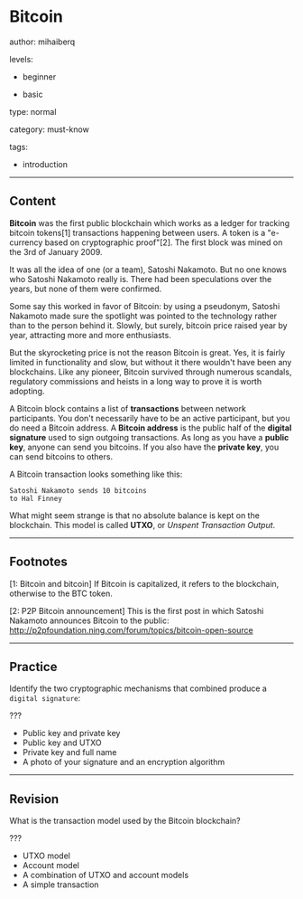 # Bitcoin
author: mihaiberq

levels:

  - beginner

  - basic

type: normal

category: must-know

tags:
  - introduction

---
## Content

**Bitcoin** was the first public blockchain which works as a ledger for tracking bitcoin tokens[1] transactions happening between users. A token is a "e-currency based on cryptographic proof"[2]. The first block was mined on the 3rd of January 2009.

It was all the idea of one (or a team), Satoshi Nakamoto. But no one knows who Satoshi Nakamoto really is. There had been speculations over the years, but none of them were confirmed.

Some say this worked in favor of Bitcoin: by using a pseudonym, Satoshi Nakamoto made sure the spotlight was pointed to the technology rather than to the person behind it. Slowly, but surely, bitcoin price raised year by year, attracting more and more enthusiasts.

But the skyrocketing price is not the reason Bitcoin is great. Yes, it is fairly limited in functionality and slow, but without it there wouldn't have been any blockchains. Like any pioneer, Bitcoin survived through numerous scandals, regulatory commissions and heists in a long way to prove it is worth adopting.

A Bitcoin block contains a list of **transactions** between network participants. You don't necessarily have to be an active participant, but you do need a Bitcoin address. A **Bitcoin address** is the public half of the **digital signature** used to sign outgoing transactions. As long as you have a **public key**, anyone can send you bitcoins. If you also have the **private key**, you can send bitcoins to others.

A Bitcoin transaction looks something like this:
```
Satoshi Nakamoto sends 10 bitcoins
to Hal Finney
```
What might seem strange is that no absolute balance is kept on the blockchain. This model is called **UTXO**, or *Unspent Transaction Output*.

---
## Footnotes
[1: Bitcoin and bitcoin]
If Bitcoin is capitalized, it refers to the blockchain, otherwise to the BTC token.

[2: P2P Bitcoin announcement]
This is the first post in which Satoshi Nakamoto announces Bitcoin to the public: http://p2pfoundation.ning.com/forum/topics/bitcoin-open-source

---
## Practice

Identify the two cryptographic mechanisms that combined produce a `digital signature`:

???

* Public key and private key
* Public key and UTXO
* Private key and full name
* A photo of your signature and an encryption algorithm

---
## Revision

What is the transaction model used by the Bitcoin blockchain?

???

* UTXO model
* Account model
* A combination of UTXO and account models
* A simple transaction
